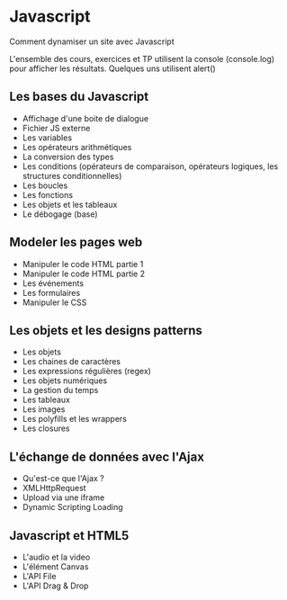 # Javascript
Comment dynamiser un site avec Javascript

L'ensemble des cours, exercices et TP utilisent la console (console.log) pour afficher les résultats. Quelques uns utilisent alert()

## Les bases du Javascript
- Affichage d'une boite de dialogue
- Fichier JS externe
- Les variables
- Les opérateurs arithmétiques
- La conversion des types
- Les conditions (opérateurs de comparaison, opérateurs logiques, les structures conditionnelles)
- Les boucles
- Les fonctions
- Les objets et les tableaux
- Le débogage (base)

## Modeler les pages web
- Manipuler le code HTML partie 1
- Manipuler le code HTML partie 2
- Les événements
- Les formulaires
- Manipuler le CSS

## Les objets et les designs patterns
- Les objets
- Les chaines de caractères
- Les expressions régulières (regex)
- Les objets numériques
- La gestion du temps
- Les tableaux
- Les images
- Les polyfills et les wrappers
- Les closures

## L'échange de données avec l'Ajax
- Qu'est-ce que l'Ajax ?
- XMLHttpRequest
- Upload via une iframe
- Dynamic Scripting Loading

## Javascript et HTML5
- L'audio et la video
- L'élément Canvas
- L'API File
- L'API Drag & Drop